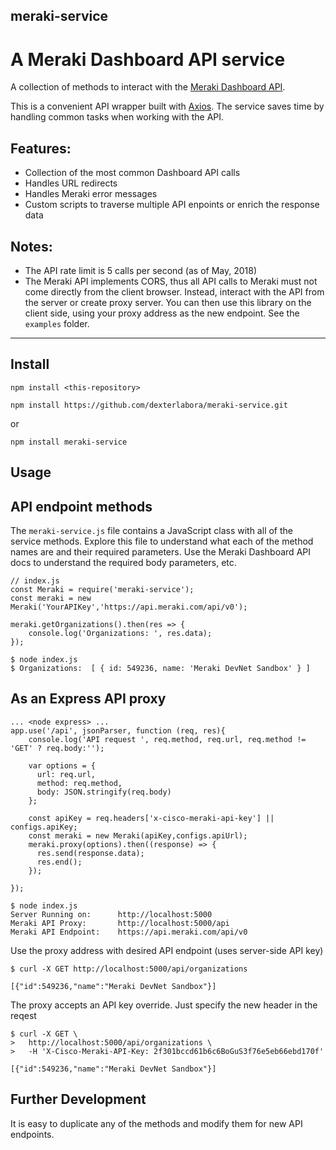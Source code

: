 
## meraki-service

# A Meraki Dashboard API service

A collection of methods to interact with the [Meraki Dashboard API](https://create.meraki.io/guides/dashboard-api/). 

This is a convenient API wrapper built with [Axios](https://www.npmjs.com/package/axios). The service saves time by handling common tasks when working with the API.

## Features: 
* Collection of the most common Dashboard API calls
* Handles URL redirects
* Handles Meraki error messages
* Custom scripts to traverse multiple API enpoints or enrich the response data

## Notes:
* The API rate limit is 5 calls per second (as of May, 2018)
* The Meraki API implements CORS, thus all API calls to Meraki must not come directly from the client browser. Instead, interact with the API from the server or create proxy server. You can then use this library on the client side, using your proxy address as the new endpoint. See the `examples` folder.
---

## Install

```
npm install <this-repository>
```
`npm install https://github.com/dexterlabora/meraki-service.git`

or 

```
npm install meraki-service
```

## Usage

## API endpoint methods

The `meraki-service.js` file contains a JavaScript class with all of the service methods. Explore this file to understand what each of the method names are and their required parameters. Use the Meraki Dashboard API docs to understand the required body parameters, etc.

```
// index.js
const Meraki = require('meraki-service');
const meraki = new Meraki('YourAPIKey','https://api.meraki.com/api/v0');

meraki.getOrganizations().then(res => {
    console.log('Organizations: ', res.data);
});

$ node index.js
$ Organizations:  [ { id: 549236, name: 'Meraki DevNet Sandbox' } ]
```


## As an Express API proxy

```
... <node express> ...
app.use('/api', jsonParser, function (req, res){
    console.log('API request ', req.method, req.url, req.method != 'GET' ? req.body:'');
    
    var options = {
      url: req.url,
      method: req.method,
      body: JSON.stringify(req.body)
    };

    const apiKey = req.headers['x-cisco-meraki-api-key'] || configs.apiKey;
    const meraki = new Meraki(apiKey,configs.apiUrl);
    meraki.proxy(options).then((response) => {
      res.send(response.data);
      res.end();
    });
  
});
```

```
$ node index.js
Server Running on:      http://localhost:5000
Meraki API Proxy:       http://localhost:5000/api
Meraki API Endpoint:    https://api.meraki.com/api/v0
```
Use the proxy address with desired API endpoint (uses server-side API key)
```
$ curl -X GET http://localhost:5000/api/organizations

[{"id":549236,"name":"Meraki DevNet Sandbox"}]
```

The proxy accepts an API key override. Just specify the new header in the reqest
```
$ curl -X GET \
>   http://localhost:5000/api/organizations \
>   -H 'X-Cisco-Meraki-API-Key: 2f301bccd61b6c6BoGuS3f76e5eb66ebd170f'

[{"id":549236,"name":"Meraki DevNet Sandbox"}]
```


## Further Development
It is easy to duplicate any of the methods and modify them for new API endpoints.